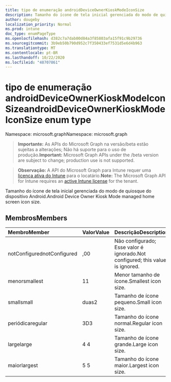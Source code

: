 ```yaml
---
title: tipo de enumeração androidDeviceOwnerKioskModeIconSize
description: Tamanho do ícone de tela inicial gerenciada do modo de quiosque do dispositivo Android.
author: dougeby
localization_priority: Normal
ms.prod: intune
doc_type: enumPageType
ms.openlocfilehash: d382c7a7dab00d84a3f85803afa15f91c9b29736
ms.sourcegitcommit: 3b9eb50b790d952c7f350433ef7531d5e6d4b963
ms.translationtype: MT
ms.contentlocale: pt-BR
ms.lasthandoff: 10/22/2020
ms.locfileid: "48707861"
---
```

# <a name="androiddeviceownerkioskmodeiconsize-enum-type"></a><span data-ttu-id="33975-103">tipo de enumeração androidDeviceOwnerKioskModeIconSize</span><span class="sxs-lookup"><span data-stu-id="33975-103">androidDeviceOwnerKioskModeIconSize enum type</span></span>

<span data-ttu-id="33975-104">Namespace: microsoft.graph</span><span class="sxs-lookup"><span data-stu-id="33975-104">Namespace: microsoft.graph</span></span>

> <span data-ttu-id="33975-105">**Importante:** As APIs do Microsoft Graph na versão/beta estão sujeitas a alterações; Não há suporte para o uso de produção.</span><span class="sxs-lookup"><span data-stu-id="33975-105">**Important:** Microsoft Graph APIs under the /beta version are subject to change; production use is not supported.</span></span>

> <span data-ttu-id="33975-106">**Observação:** A API do Microsoft Graph para Intune requer uma [licença ativa do Intune](https://go.microsoft.com/fwlink/?linkid=839381) para o locatário.</span><span class="sxs-lookup"><span data-stu-id="33975-106">**Note:** The Microsoft Graph API for Intune requires an [active Intune license](https://go.microsoft.com/fwlink/?linkid=839381) for the tenant.</span></span>

<span data-ttu-id="33975-107">Tamanho do ícone de tela inicial gerenciada do modo de quiosque do dispositivo Android.</span><span class="sxs-lookup"><span data-stu-id="33975-107">Android Device Owner Kiosk Mode managed home screen icon size.</span></span>

## <a name="members"></a><span data-ttu-id="33975-108">Membros</span><span class="sxs-lookup"><span data-stu-id="33975-108">Members</span></span>
|<span data-ttu-id="33975-109">Membro</span><span class="sxs-lookup"><span data-stu-id="33975-109">Member</span></span>|<span data-ttu-id="33975-110">Valor</span><span class="sxs-lookup"><span data-stu-id="33975-110">Value</span></span>|<span data-ttu-id="33975-111">Descrição</span><span class="sxs-lookup"><span data-stu-id="33975-111">Description</span></span>|
|:---|:---|:---|
|<span data-ttu-id="33975-112">notConfigured</span><span class="sxs-lookup"><span data-stu-id="33975-112">notConfigured</span></span>|<span data-ttu-id="33975-113">,0</span><span class="sxs-lookup"><span data-stu-id="33975-113">0</span></span>|<span data-ttu-id="33975-114">Não configurado; Esse valor é ignorado.</span><span class="sxs-lookup"><span data-stu-id="33975-114">Not configured; this value is ignored.</span></span>|
|<span data-ttu-id="33975-115">menor</span><span class="sxs-lookup"><span data-stu-id="33975-115">smallest</span></span>|<span data-ttu-id="33975-116">1</span><span class="sxs-lookup"><span data-stu-id="33975-116">1</span></span>|<span data-ttu-id="33975-117">Menor tamanho de ícone.</span><span class="sxs-lookup"><span data-stu-id="33975-117">Smallest icon size.</span></span>|
|<span data-ttu-id="33975-118">small</span><span class="sxs-lookup"><span data-stu-id="33975-118">small</span></span>|<span data-ttu-id="33975-119">duas</span><span class="sxs-lookup"><span data-stu-id="33975-119">2</span></span>|<span data-ttu-id="33975-120">Tamanho de ícone pequeno.</span><span class="sxs-lookup"><span data-stu-id="33975-120">Small icon size.</span></span>|
|<span data-ttu-id="33975-121">periódica</span><span class="sxs-lookup"><span data-stu-id="33975-121">regular</span></span>|<span data-ttu-id="33975-122">3D</span><span class="sxs-lookup"><span data-stu-id="33975-122">3</span></span>|<span data-ttu-id="33975-123">Tamanho do ícone normal.</span><span class="sxs-lookup"><span data-stu-id="33975-123">Regular icon size.</span></span>|
|<span data-ttu-id="33975-124">large</span><span class="sxs-lookup"><span data-stu-id="33975-124">large</span></span>|<span data-ttu-id="33975-125">4 </span><span class="sxs-lookup"><span data-stu-id="33975-125">4</span></span>|<span data-ttu-id="33975-126">Tamanho de ícone grande.</span><span class="sxs-lookup"><span data-stu-id="33975-126">Large icon size.</span></span>|
|<span data-ttu-id="33975-127">maior</span><span class="sxs-lookup"><span data-stu-id="33975-127">largest</span></span>|<span data-ttu-id="33975-128">5 </span><span class="sxs-lookup"><span data-stu-id="33975-128">5</span></span>|<span data-ttu-id="33975-129">Tamanho do ícone maior.</span><span class="sxs-lookup"><span data-stu-id="33975-129">Largest icon size.</span></span>|





